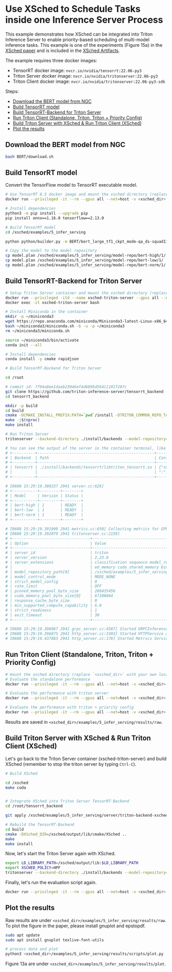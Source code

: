 # Use XSched to Schedule Tasks inside one Inference Server Process

This example demonstrates how XSched can be integrated into Triton Inference Server to enable priority-based scheduling of multi-model inference tasks. This example is one of the experiments (Figure 15a) in the [XSched paper](../../docs/xsched-osdi25.pdf) and is included in the [XSched Artifacts](https://github.com/XpuOS/xsched-artifacts/tree/main/cuda/fig13a).

The example requires three docker images:
- TensorRT docker image: `nvcr.io/nvidia/tensorrt:22.06-py3`
- Triton Server docker image: `nvcr.io/nvidia/tritonserver:22.06-py3`
- Triton Client docker image: `nvcr.io/nvidia/tritonserver:22.06-py3-sdk`

Steps:
  - [Download the BERT model from NGC](#download-the-bert-model-from-ngc)
  - [Build TensorRT model](#build-tensorrt-model)
  - [Build TensorRT-Backend for Triton Server](#build-tensorrt-backend-for-triton-server)
  - [Run Triton Client (Standalone, Triton, Triton + Priority Config)](#run-triton-client-standalone-triton-triton--priority-config)
  - [Build Triton Server with XSched \& Run Triton Client (XSched)](#build-triton-server-with-xsched--run-triton-client-xsched)
  - [Plot the results](#plot-the-results)

## Download the BERT model from NGC

```bash
bash BERT/download.sh
```

## Build TensorRT model

Convert the TensorFlow model to TensorRT executable model.

```bash
# Use TensorRT 8.5 docker image and mount the xsched directory (replace `<xsched_dir>` with your own location)
docker run --privileged -it --rm --gpus all --net=host -v <xsched_dir>:/xsched nvcr.io/nvidia/tensorrt:22.06-py3 bash

# Install dependencies
python3 -m pip install --upgrade pip
pip install onnx==1.16.0 tensorflow==2.13.0

# Build TensorRT model
cd /xsched/examples/5_infer_serving

python python/builder.py -m BERT/bert_large_tf1_ckpt_mode-qa_ds-squad11_insize-384_19.03.1/model.ckpt -b 1 -s 384 -c BERT/bert_large_tf1_ckpt_mode-qa_ds-squad11_insize-384_19.03.1/ --fp16 -o model.plan

# Copy the model to the model repository
cp model.plan /xsched/examples/5_infer_serving/model-repo/bert-high/1/
cp model.plan /xsched/examples/5_infer_serving/model-repo/bert-low/1/
cp model.plan /xsched/examples/5_infer_serving/model-repo/bert-norm/1/
```

## Build TensorRT-Backend for Triton Server

```bash
# Setup Triton Server container and mount the xsched directory (replace `<xsched_dir>` with your own location)
docker run --privileged -itd --name xsched-triton-server --gpus all --net=host -v <xsched_dir>:/xsched nvcr.io/nvidia/tritonserver:22.06-py3 bash
docker exec -it xsched-triton-server bash

# Install Miniconda in the container
mkdir -p ~/miniconda3
wget https://repo.anaconda.com/miniconda/Miniconda3-latest-Linux-x86_64.sh -O ~/miniconda3/miniconda.sh
bash ~/miniconda3/miniconda.sh -b -u -p ~/miniconda3
rm ~/miniconda3/miniconda.sh

source ~/miniconda3/bin/activate
conda init --all

# Install dependencies
conda install -y cmake rapidjson
```

```bash
# Build TensorRT-Backend for Triton Server

cd /root

# commit id: 7f94a8ee1daab23046ef4d689bd56411101f207c
git clone https://github.com/triton-inference-server/tensorrt_backend -b r22.06
cd tensorrt_backend

mkdir -p build
cd build
cmake -DCMAKE_INSTALL_PREFIX:PATH=`pwd`/install -DTRITON_COMMON_REPO_TAG=r22.06 -DTRITON_CORE_REPO_TAG=r22.06 -DTRITON_BACKEND_REPO_TAG=r22.06 ..
make -j$(nproc)
make install
```

```bash
# Run Triton Server
tritonserver --backend-directory ./install/backends --model-repository=/xsched/examples/5_infer_serving/model-repo/ --strict-model-config false

# You can see the output of the server in the container terminal, like this:
# +----------+---------------------------------------------------+--------------------------------------------------------------------------------------------------+
# | Backend  | Path                                              | Config                                                                                           |
# +----------+---------------------------------------------------+--------------------------------------------------------------------------------------------------+
# | tensorrt | ./install/backends/tensorrt/libtriton_tensorrt.so | {"cmdline":{"auto-complete-config":"true","min-compute-capability":"6.000000","backend-directory |
# |          |                                                   | ":"./install/backends","default-max-batch-size":"4"}}                                            |
# +----------+---------------------------------------------------+--------------------------------------------------------------------------------------------------+

# I0608 15:29:19.380337 2941 server.cc:626] 
# +-----------+---------+--------+
# | Model     | Version | Status |
# +-----------+---------+--------+
# | bert-high | 1       | READY  |
# | bert-low  | 1       | READY  |
# | bert-norm | 1       | READY  |
# +-----------+---------+--------+

# I0608 15:29:19.391999 2941 metrics.cc:650] Collecting metrics for GPU 0: Quadro GV100
# I0608 15:29:19.392079 2941 tritonserver.cc:2159] 
# +----------------------------------+------------------------------------------------------------------------------------------------------------------------------+
# | Option                           | Value                                                                                                                        |
# +----------------------------------+------------------------------------------------------------------------------------------------------------------------------+
# | server_id                        | triton                                                                                                                       |
# | server_version                   | 2.23.0                                                                                                                       |
# | server_extensions                | classification sequence model_repository model_repository(unload_dependents) schedule_policy model_configuration system_shar |
# |                                  | ed_memory cuda_shared_memory binary_tensor_data statistics trace                                                             |
# | model_repository_path[0]         | /xsched/examples/5_infer_serving/model-repo/                                                                                 |
# | model_control_mode               | MODE_NONE                                                                                                                    |
# | strict_model_config              | 0                                                                                                                            |
# | rate_limit                       | OFF                                                                                                                          |
# | pinned_memory_pool_byte_size     | 268435456                                                                                                                    |
# | cuda_memory_pool_byte_size{0}    | 67108864                                                                                                                     |
# | response_cache_byte_size         | 0                                                                                                                            |
# | min_supported_compute_capability | 6.0                                                                                                                          |
# | strict_readiness                 | 1                                                                                                                            |
# | exit_timeout                     | 30                                                                                                                           |
# +----------------------------------+------------------------------------------------------------------------------------------------------------------------------+

# I0608 15:29:19.396067 2941 grpc_server.cc:4587] Started GRPCInferenceService at 0.0.0.0:8001
# I0608 15:29:19.396875 2941 http_server.cc:3303] Started HTTPService at 0.0.0.0:8000
# I0608 15:29:19.437883 2941 http_server.cc:178] Started Metrics Service at 0.0.0.0:8002
```

## Run Triton Client (Standalone, Triton, Triton + Priority Config)

```bash
# mount the xsched directory (replace `<xsched_dir>` with your own location)
# Evaluate the standalone performance
docker run --privileged -it --rm --gpus all --net=host -v <xsched_dir>:/xsched nvcr.io/nvidia/tritonserver:22.06-py3-sdk bash -c "cd /xsched/examples/5_infer_serving; bash client/run.sh standalone"

# Evaluate the performance with triton server
docker run --privileged -it --rm --gpus all --net=host -v <xsched_dir>:/xsched nvcr.io/nvidia/tritonserver:22.06-py3-sdk bash -c "cd /xsched/examples/5_infer_serving; bash client/run.sh triton"

# Evaluate the performance with triton + priority config
docker run --privileged -it --rm --gpus all --net=host -v <xsched_dir>:/xsched nvcr.io/nvidia/tritonserver:22.06-py3-sdk bash -c "cd /xsched/examples/5_infer_serving; bash client/run.sh triton-p"
```

Results are saved in `<xsched_dir>/examples/5_infer_serving/results/raw`.

## Build Triton Server with XSched & Run Triton Client (XSched)

Let's go back to the Triton Server container (xsched-triton-server) and build XSched (remember to stop the triton server by typing `Ctrl-C`).

```bash
# Build XSched

cd /xsched
make cuda


# Integrate XSched into Triton Server TensorRT-Backend
cd /root/tensorrt_backend

git apply /xsched/examples/5_infer_serving/server/triton-backend-xsched.patch

# Rebuild the TensorRT-Backend
cd build
cmake -DXSched_DIR=/xsched/output/lib/cmake/XSched ..
make
make install
```

Now, let's start the Triton Server again with XSched.

```bash
export LD_LIBRARY_PATH=/xsched/output/lib:$LD_LIBRARY_PATH
export XSCHED_POLICY=HPF
tritonserver --backend-directory ./install/backends --model-repository=/xsched/examples/5_infer_serving/model-repo/ --strict-model-config false
```

Finally, let's run the evaluation script again.

```bash
docker run --privileged -it --rm --gpus all --net=host -v <xsched_dir>:/xsched nvcr.io/nvidia/tritonserver:22.06-py3-sdk bash -c "cd /xsched/examples/5_infer_serving; bash client/run.sh xsched"
```

## Plot the results

Raw results are under `<xsched_dir>/examples/5_infer_serving/results/raw`. To plot the figure in the paper, please install gnuplot and epstopdf.

```bash
sudo apt update
sudo apt install gnuplot texlive-font-utils

# process data and plot
python3 <xsched_dir>/examples/5_infer_serving/results/scripts/plot.py
```

Figure 13a are under `<xsched_dir>/examples/5_infer_serving/results/plot`.

